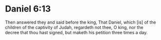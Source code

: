 # Daniel 6:13

Then answered they and said before the king, That Daniel, which [is] of the children of the captivity of Judah, regardeth not thee, O king, nor the decree that thou hast signed, but maketh his petition three times a day.